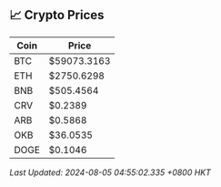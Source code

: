 ## 📈 Crypto Prices

| Coin | Price |
| ---- | ----- |
| BTC | $59073.3163 |
| ETH | $2750.6298 |
| BNB | $505.4564 |
| CRV | $0.2389 |
| ARB | $0.5868 |
| OKB | $36.0535 |
| DOGE | $0.1046 |

_Last Updated: 2024-08-05 04:55:02.335 +0800 HKT_